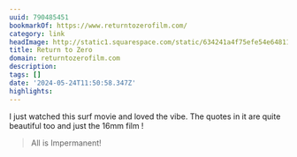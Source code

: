 ```yaml
---
uuid: 790485451
bookmarkOf: https://www.returntozerofilm.com/
category: link
headImage: http://static1.squarespace.com/static/634241a4f75efe54e6481116/t/65f4565b4fbe0f67efc5d884/1710511707641/Screenshot+2024-03-15+at+7.08.05+AM.png?format=1500w
title: Return to Zero
domain: returntozerofilm.com
description:
tags: []
date: '2024-05-24T11:50:58.347Z'
highlights:
---
```


I just watched this surf movie and loved the vibe. The quotes in it are quite beautiful too and just the 16mm film !

> All is Impermanent!

